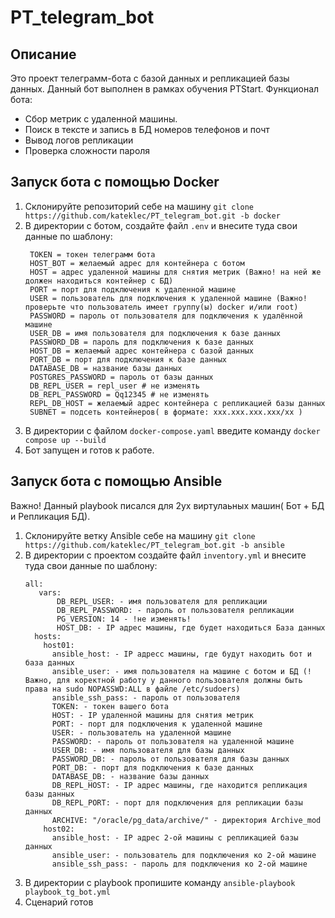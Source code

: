# PT_telegram_bot
## Описание
Это проект телеграмм-бота с базой данных и репликацией базы данных. Данный бот выполнен в рамках обучения PTStart.
Функционал бота:
* Сбор метрик с удаленной машины.
* Поиск в тексте и запись в БД номеров телефонов и почт
* Вывод логов репликации
* Проверка сложности пароля

## Запуск бота с помощью Docker

1. Склонируйте репозиторий себе на машину `git clone https://github.com/kateklec/PT_telegram_bot.git -b docker`
2. В директории с ботом, создайте файл `.env` и внесите туда свои данные по шаблону:
   ```
    TOKEN = токен телеграмм бота
    HOST_BOT = желаемый адрес для контейнера с ботом
    HOST = адрес удаленной машины для снятия метрик (Важно! на ней же должен находиться контейнер с БД)
    PORT = порт для подключения к удаленной машине
    USER = пользователь для подключения к удаленной машине (Важно! проверьте что пользователь имеет группу(ы) docker и/или root)
    PASSWORD = пароль от пользователя для подключения к удалённой машине
    USER_DB = имя пользователя для подключения к базе данных
    PASSWORD_DB = пароль для подключения к базе данных
    HOST_DB = желаемый адрес контейнера с базой данных
    PORT_DB = порт для подключения к базе данных
    DATABASE_DB = название базы данных
    POSTGRES_PASSWORD = пароль от базы данных
    DB_REPL_USER = repl_user # не изменять
    DB_REPL_PASSWORD = Qq12345 # не изменять
    REPL_DB_HOST = желаемый адрес контейнера с репликацией базы данных
    SUBNET = подсеть контейнеров( в формате: xxx.xxx.xxx.xxx/xx )
   ```
3. В директории с файлом `docker-compose.yaml` введите команду ` docker compose up --build `
4. Бот запущен и готов к работе.

## Запуск бота с помощью Ansible
Важно! Данный playbook писался для 2ух виртулаьных машин( Бот + БД и Репликация БД).
1. Склонируйте ветку Ansible себе на машину `git clone https://github.com/kateklec/PT_telegram_bot.git -b ansible`
2. В директории с проектом создайте файл `inventory.yml` и внесите туда свои данные по шаблону:
   ```
   all:
      vars:
          DB_REPL_USER: - имя пользователя для репликации
          DB_REPL_PASSWORD: - пароль от пользователя репликации 
          PG_VERSION: 14 - !не изменять!
          HOST_DB: - IP адрес машины, где будет находиться База данных
     hosts:
       host01:
         ansible_host: - IP адресс машины, где будут находить бот и база данных
         ansible_user: - имя пользователя на машине с ботом и БД (!Важно, для коректной работу у данного пользователя должны быть права на sudo NOPASSWD:ALL в файле /etc/sudoers)
         ansible_ssh_pass: - пароль от пользователя
         TOKEN: - токен вашего бота
         HOST: - IP удаленной машины для снятия метрик
         PORT: - порт для подключения к удаленной машине 
         USER: - пользователь на удаленной машине
         PASSWORD: - пароль от пользователя на удаленной машине
         USER_DB: - имя пользователя для базы данных
         PASSWORD_DB: - пароль от пользователя для базы данных
         PORT_DB: - порт для подключения к базе данных
         DATABASE_DB: - название базы данных
         DB_REPL_HOST: - IP адрес машины, где находится репликация базы данных
         DB_REPL_PORT: - порт для подключения для репликации базы данных
         ARCHIVE: "/oracle/pg_data/archive/" - директория Archive_mod
       host02:
         ansible_host: - IP адрес 2-ой машины с репликацией базы данных
         ansible_user: - пользователь для подключения ко 2-ой машине
         ansible_ssh_pass: - пароль для подключения ко 2-ой машине
   ```
3. В директории с playbook пропишите команду `ansible-playbook playbook_tg_bot.yml`
4. Сценарий готов